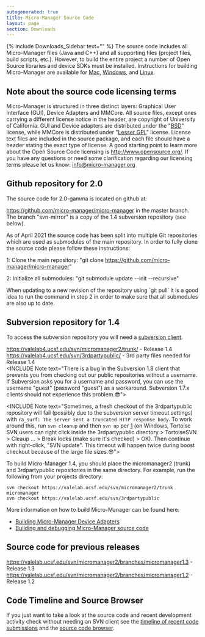 ```yaml
---
autogenerated: true
title: Micro-Manager Source Code
layout: page
section: Downloads
---
```


{% include Downloads_Sidebar text="" %} 
 The source code
includes all Micro-Manager files (Java and C++) and all supporting files
(project files, build scripts, etc.). However, to build the entire
project a number of Open Source libraries and device SDKs must be
installed. Instructions for building Micro-Manager are available for
[Mac](Full_Build_on_MacOS_X_Leopard "wikilink"),
[Windows](Building_MM_on_Windows "wikilink"), and
[Linux](Linux_installation_from_source_(Ubuntu) "wikilink").

## Note about the source code licensing terms

Micro-Manager is structured in three distinct layers: Graphical User
Interface (GUI), Device Adapters and MMCore. All source files, except
ones carrying a different license notice in the header, are copyright of
University of California. GUI and Device adapters are distributed under
the "[BSD](http://www.opensource.org/licenses/bsd-license.php)" license,
while MMCore is distributed under "[Lesser
GPL](http://www.opensource.org/licenses/lgpl-license.php)" license.
License text files are included in the source package, and each file
should have a header stating the exact type of license. A good starting
point to learn more about the Open Source Code licensing is
<http://www.opensource.org/>. If you have any questions or need some
clarification regarding our licensing terms please let us know:
<info@micro-manager.org>

## Github repository for 2.0

The source code for 2.0-gamma is located on github at:

<https://github.com/micro-manager/micro-manager> in the master branch.
The branch "svn-mirror" is a copy of the 1.4 subversion repository (see
below).

As of April 2021 the source code has been split into multiple Git
repositories which are used as submodules of the main repository. In
order to fully clone the source code please follow these instructions:

1: Clone the main repository: "git clone
<https://github.com/micro-manager/micro-manager>"

2: Initialize all submodules: "git submodule update --init --recursive"

When updating to a new revision of the repository using \`git pull\` it
is a good idea to run the command in step 2 in order to make sure that
all submodules are also up to date.

## Subversion repository for 1.4

To access the subversion repository you will need a [subversion
client](http://subversion.tigris.org/).

<https://valelab4.ucsf.edu/svn/micromanager2/trunk/> - Release 1.4  
<https://valelab4.ucsf.edu/svn/3rdpartypublic/> - 3rd party files needed
for Release 1.4  
&lt;INCLUDE Note text="There is a bug in the Subversion 1.8 client that
prevents you from checking out our public repositories without a
username. If Subversion asks you for a username and password, you can
use the username "guest" (password "guest") as a workaround. Subversion
1.7.x clients should not experience this problem.😎"&gt;

&lt;INCLUDE Note text="Sometimes, a fresh checkout of the 3rdpartypublic
repository will fail (possibly due to the subversion server timeout
settings) with
`ra_surf: The server sent a truncated HTTP response body`. To work
around this, run `svn cleanup` and then `svn up` per
[1](http://stackoverflow.com/a/33996416) (on Windows, Tortoise SVN users
can right click inside the 3rdpartypublic directory &gt; TortoiseSVN
&gt; Cleaup ... &gt; Break locks (make sure it's checked) &gt; OK). Then
continue with right-click, "SVN update". This timeout will happen twice
during boost checkout because of the large file sizes.😎"&gt;

To build Micro-Manager 1.4, you should place the micromanager2 (trunk)
and 3rdpartypublic repositories in the same directory. For example, run
the following from your projects directory:

```
svn checkout https://valelab.ucsf.edu/svn/micromanager2/trunk micromanager
svn checkout https://valelab.ucsf.edu/svn/3rdpartypublic
```

More information on how to build Micro-Manager can be found here:

-   [Building Micro-Manager Device
    Adapters](Building_Micro-Manager_Device_Adapters "wikilink")
-   [Building and debugging Micro-Manager source
    code](Building_and_debugging_Micro-Manager_source_code "wikilink")

## Source code for previous releases

<https://valelab.ucsf.edu/svn/micromanager2/branches/micromanager1.3> -
Release 1.3  
<https://valelab.ucsf.edu/svn/micromanager2/branches/micromanager1.2> -
Release 1.2  

## Code Timeline and Source Browser

If you just want to take a look at the source code and recent
development activity check without needing an SVN client see the
[timeline of recent code
submissions](https://valelab.ucsf.edu/trac/micromanager/timeline) and
the [source code
browser](https://valelab.ucsf.edu/trac/micromanager/browser).

